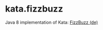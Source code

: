 # kata.fizzbuzz
Java 8 implementation of Kata: [FizzBuzz (de)](http://de.scribd.com/doc/140817312/Function-Kata-FizzBuzz)
